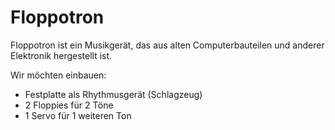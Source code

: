 # Floppotron

Floppotron ist ein Musikgerät, das aus alten Computerbauteilen und anderer Elektronik hergestellt ist.

Wir möchten einbauen:

* Festplatte als Rhythmusgerät (Schlagzeug)
* 2 Floppies für 2 Töne
* 1 Servo für 1 weiteren Ton
